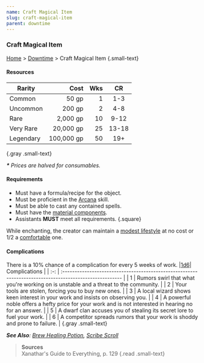 ```yaml
---
name: Craft Magical Item
slug: craft-magical-item
parent: downtime
---
```

### Craft Magical Item
[Home](dm-operations-center) > [Downtime](downtime-menu) > Craft Magical Item {.small-text}

#### Resources
| Rarity  |     Cost | Wks | CR  |
| --------- | ---------: | ----: | :---: |
| Common    |      50 gp |     1 |  1-3  |
| Uncommon  |     200 gp |     2 |  4-8  |
| Rare      |   2,000 gp |    10 | 9-12  |
| Very Rare |  20,000 gp |    25 | 13-18 |
| Legendary | 100,000 gp |    50 |  19+  |
{.gray .small-text}

***\*** Prices are halved for consumables.*

#### Requirements
- Must have a formula/recipe for the object.
- Must be proficient in the [Arcana](arcana) skill.
- Must be able to cast any contained spells.
- Must have the [material components](spell-components).
- Assistants **MUST** meet all requirements.
{.square}

While enchanting, the creator can maintain a [modest lifestyle](lifestyle) at no cost or 1/2 a [comfortable](lifestyle) one.

#### Complications
There is a 10% chance of a complication for every 5 weeks of work.
|[1d6](/roll/1d6)| Complications                                                                                |
| :-: | :------------------------------------------------------------------------------------------------------ |
|  1  | Rumors swirl that what you're working on is unstable and a threat to the community.                     |
|  2  | Your tools are stolen, forcing you to buy new ones.                                                     |
|  3  | A local wizard shows keen interest in your work and insists on observing you.                           |
|  4  | A powerful noble offers a hefty price for your work and is not interested in hearing no for an answer.  |
|  5  | A dwarf clan accuses you of stealing its secret lore to fuel your work.                                 | 
|  6  | A competitor spreads rumors that your work is shoddy and prone to failure.                              |
{.gray .small-text}

***See Also**: [Brew Healing Potion](brew-healing-potion), [Scribe Scroll](scribe-scroll)*

> **Sources** <br/>
> Xanathar's Guide to Everything, p. 129
{.read .small-text}
